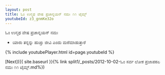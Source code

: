 ```yaml
---
layout: post
title: ಓಂ ಉನ್ಮಥ ವೇಷ ಪ್ರಚಾನ್ನಯನ್ ನಮಃ ೧೧ ಟೈಮ್ಸ್
youtubeId: z3_gnmKe32o
---
```

 
 
 ಓಂ ಉನ್ಮಥ ವೇಷ ಪ್ರಚಾನ್ನಯನ್ ನಮಃ  
 
 -  ಯಾರು ತನ್ನನ್ನು ಹುಚ್ಚು ಜೀವಿ ಎಂದು ಮರೆಮಾಡುತ್ತಾರೆ 
 
  
 
  
 
 
 
 
 
 


{% include youtubePlayer.html id=page.youtubeId %}
 
[Next]({{ site.baseurl }}{% link  split1/_posts/2012-10-02-ಓಂ ಸರ್ವ ಲೋಕ ಪ್ರಜಾಪಠಏ ನಮಃ ೧೧ ಟೈಮ್ಸ್.md%})
 
